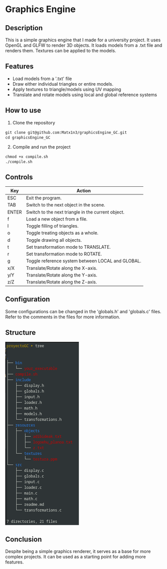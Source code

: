 # Graphics Engine
## Description
This is a simple graphics engine that I made for a university project. It uses OpenGL and GLFW to render 3D objects. It 
loads models from a .txt file and renders them. Textures can be applied to the models.

## Features
- Load models from a '.txt' file
- Draw either individual triangles or entire models.
- Apply textures to triangle/models using UV mapping
- Translate and rotate models using local and global reference systems

## How to use
1. Clone the repository
```
git clone git@github.com:Matx1n3/graphicsEngine_GC.git
cd graphicsEngine_GC
```
2. Compile and run the project
```
chmod +x compile.sh
./compile.sh
```

## Controls
| Key   | Action |
|-------|--------|
| ESC   | Exit the program.|
| TAB   | Switch to the next object in the scene.|
| ENTER | Switch to the next triangle in the current object.
| f     | Load a new object from a file.
| l     | Toggle filling of triangles.
| o	    | Toggle treating objects as a whole.
| d	    | Toggle drawing all objects.
| t	    | Set transformation mode to TRANSLATE.
| r	    | Set transformation mode to ROTATE.
| g     | Toggle reference system between LOCAL and GLOBAL.
| x/X   | Translate/Rotate along the X-axis.
| y/Y   | Translate/Rotate along the Y-axis.
| z/Z   | Translate/Rotate along the Z-axis.

## Configuration
Some configurations can be changed in the 'globals.h' and 'globals.c' files. Refer to the comments 
in the files for more information.

## Structure
![img.png](src/img.png)

## Conclusion
Despite being a simple graphics renderer, it serves as a base for more complex projects.
It can be used as a starting point for adding more features.